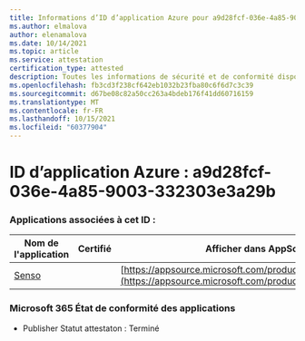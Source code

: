 ```yaml
---
title: Informations d’ID d’application Azure pour a9d28fcf-036e-4a85-9003-332303e3a29b
ms.author: elmalova
author: elenamalova
ms.date: 10/14/2021
ms.topic: article
ms.service: attestation
certification_type: attested
description: Toutes les informations de sécurité et de conformité disponibles pour a9d28fcf-036e-4a85-9003-332303e3a29b.
ms.openlocfilehash: fb3cd3f238cf642eb1032b23fba80c6f6d7c3c39
ms.sourcegitcommit: d67be08c82a50cc263a4bdeb176f41dd60716159
ms.translationtype: MT
ms.contentlocale: fr-FR
ms.lasthandoff: 10/15/2021
ms.locfileid: "60377904"
---
```

# <a name="azure-app-id-a9d28fcf-036e-4a85-9003-332303e3a29b"></a>ID d’application Azure : a9d28fcf-036e-4a85-9003-332303e3a29b


### <a name="apps-associated-with-this-id"></a>Applications associées à cet ID :
| **Nom de l'application** | **Certifié** | **Afficher dans AppSource** |
|--------------|---------------|-----------------------|
| [Senso](https://docs.microsoft.com/microsoft-365-app-certification/forward/WA200002571) |  | [https://appsource.microsoft.com/product/office/WA200002571](https://appsource.microsoft.com/product/office/WA200002571) |

### <a name="microsoft-365-app-compliance-status"></a>Microsoft 365 État de conformité des applications
- Publisher Statut attestaton : Terminé
